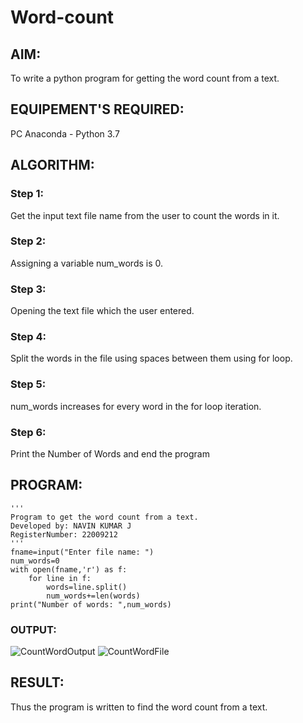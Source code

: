 # Word-count
## AIM:
To write a python program for getting the word count from a text.

## EQUIPEMENT'S REQUIRED: 
PC
Anaconda - Python 3.7

## ALGORITHM: 
### Step 1:
Get the input text file name from the user to count the words in it.

### Step 2: 
 Assigning a variable num_words is 0. 
 
### Step 3: 
Opening the text file which the user entered.

### Step 4:  
Split the words in the file using spaces between them using for loop.

### Step 5: 
num_words increases for every word in the for loop iteration.

### Step 6: 
Print the Number of Words and end the program

## PROGRAM:
```
''' 
Program to get the word count from a text.
Developed by: NAVIN KUMAR J
RegisterNumber: 22009212
'''
fname=input("Enter file name: ")
num_words=0
with open(fname,'r') as f:
    for line in f:
        words=line.split()
        num_words+=len(words)
print("Number of words: ",num_words)
```

### OUTPUT:
![CountWordOutput](https://user-images.githubusercontent.com/119477975/214090999-ac03eb50-3977-4c82-94a8-7d3afc4e786d.png)
![CountWordFile](https://user-images.githubusercontent.com/119477975/214091182-07b7320f-4fba-4908-8bbd-57ade5041ca1.png)

## RESULT:
Thus the program is written to find the word count from a text.
